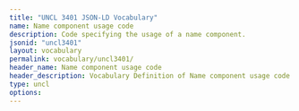 ```yaml
---
title: "UNCL 3401 JSON-LD Vocabulary"
name: Name component usage code
description: Code specifying the usage of a name component.
jsonid: "uncl3401"
layout: vocabulary
permalink: vocabulary/uncl3401/
header_name: Name component usage code
header_description: Vocabulary Definition of Name component usage code semantics in HTML format. JSON-LD format is available at [uncl3401.jsonld](https://edi3.org/vocabulary/uncl3401.jsonld)
type: uncl
options:
---
```

